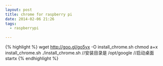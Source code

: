 ```yaml
---
layout: post
title: chrome for raspberry pi
date: 2014-02-06 21:26
tags: 
  - raspberrypi
  
---
```

{% highlight %}
wget http://goo.gl/go5yx -O install_chrome.sh
chmod a+x install_chrome.sh
./install_chrome.sh
//安装目录是 /opt/google
//启动桌面
startx
{% endhighlight %}
